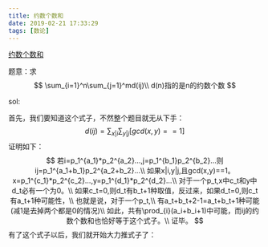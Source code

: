 ```yaml
---
title: 约数个数和
date: 2019-02-21 17:33:29
tags: [数论]
---
```


[约数个数和](https://www.luogu.org/problemnew/show/P3327)

题意：求
$$
\sum_{i=1}^n\sum_{j=1}^md(ij)\\
d(n)指的是n的约数个数
$$
<!--more-->

sol:

首先，我们要知道这个式子，不然整个题目就无从下手：
$$
d(ij)=\sum_{x|i}\sum_{y|j}[gcd(x,y)==1]
$$
证明如下：
$$
若i=p_1^{a_1}*p_2^{a_2}...,j=p_1^{b_1}p_2^{b_2}...则ij=p_1^{a_1+b_1}p_2^{a_2+b_2}...\\
如果x|i,y|j,且gcd(x,y)==1。x=p_1^{c_1}*p_2^{c_2}...,y=p_1^{d_1}*p_2^{d_2}...\\
对于一个p_t,x中c_t和y中d_t必有一个为0。\\
如果c_t=0,则d_t有b_t+1种取值，反过来，如果d_t=0,则c_t有a_t+1种可能性，\\
也就是说，对于一个p_t,\\
有a_t+b_t+2-1=a_t+b_t+1种可能(减1是去掉两个都是0的情况)\\
如此，共有\prod_{i}(a_i+b_i+1)中可能，而ij的约数个数和也恰好等于这个式子。\\
证毕。
$$
有了这个式子以后，我们就开始大力推式子了：

